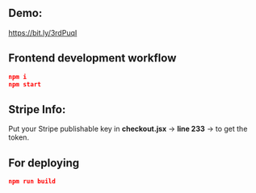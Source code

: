 ## Demo:
  
  https://bit.ly/3rdPuqI
  
## Frontend development workflow

```json
npm i
npm start
```
## Stripe Info:
 Put your Stripe publishable key in **checkout.jsx** -> **line 233** -> to get the token.

## For deploying

```json
npm run build
```
